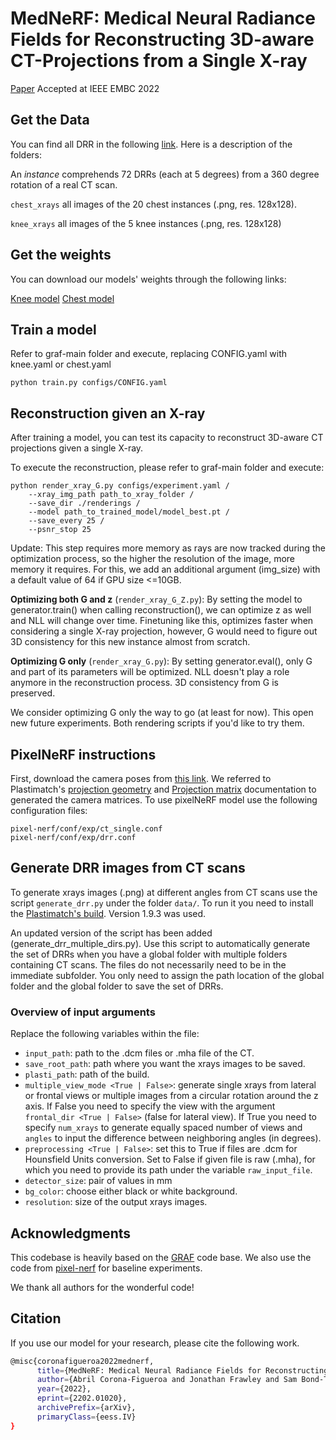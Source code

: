 # MedNeRF: Medical Neural Radiance Fields for Reconstructing 3D-aware CT-Projections from a Single X-ray

[Paper](https://arxiv.org/abs/2202.01020)
Accepted at IEEE EMBC 2022


## Get the Data
You can find all DRR in the following [link](https://drive.google.com/file/d/1_EJX3LnRMG5uXEhZ63C2eYoY4hjwmipP/view?usp=sharing). Here is a description of the folders:

An <em>instance</em> comprehends 72 DRRs (each at 5 degrees) from a 360 degree rotation of a real CT scan.


`chest_xrays` all images of the 20 chest instances (.png, res. 128x128).

`knee_xrays` all images of the 5 knee instances (.png, res. 128x128)

## Get the weights
You can download our models' weights through the following links:

[Knee model](https://drive.google.com/file/d/17cznfl6OSV4p2rzjKJXRJ_cmOM7z2tiP/view?usp=sharing)
[Chest model](https://drive.google.com/file/d/13NpwA3TiogPHYBeuvI5QapfghdPio3SF/view?usp=sharing)

## Train a model
Refer to graf-main folder and execute, replacing CONFIG.yaml with knee.yaml or chest.yaml
```
python train.py configs/CONFIG.yaml
```

## Reconstruction given an X-ray
After training a model, you can test its capacity to reconstruct 3D-aware CT projections given a single X-ray. 

To execute the reconstruction, please refer to graf-main folder and execute:
```
python render_xray_G.py configs/experiment.yaml /
    --xray_img_path path_to_xray_folder /
    --save_dir ./renderings /
    --model path_to_trained_model/model_best.pt /
    --save_every 25 /
    --psnr_stop 25 
```
Update: This step requires more memory as rays are now tracked during the optimization process, so the higher the resolution of the image, more memory it requires. For this, we add an additional argument (img_size) with a default value of 64 if GPU size <=10GB.

**Optimizing both G and z** (`render_xray_G_Z.py`): By setting the model to generator.train() when calling reconstruction(), we can optimize z as well and NLL will change over time. Finetuning like this, optimizes faster when considering a single X-ray projection, however, G would need to figure out 3D consistency for this new instance almost from scratch.

**Optimizing G only** (`render_xray_G.py`): By setting generator.eval(), only G and part of its parameters will be optimized. NLL doesn't play a role anymore in the reconstruction process. 3D consistency from G is preserved.

We consider optimizing G only the way to go (at least for now). This open new future experiments. Both rendering scripts if you'd like to try them. 

## PixelNeRF instructions
First, download the camera poses from [this link](https://drive.google.com/file/d/1xasjb7Q2nROiwDDeUVHrC6GjIEAm0HRs/view?usp=sharing). We referred to Plastimatch's [projection geometry](http://plastimatch.org/proj_geometry_15.html) and [Projection matrix](http://plastimatch.org/proj_mat_file_format.html) documentation to generated the camera matrices. To use pixelNeRF model use the following configuration files:

```
pixel-nerf/conf/exp/ct_single.conf
pixel-nerf/conf/exp/drr.conf
```

## Generate DRR images from CT scans
To generate xrays images (.png) at different angles from CT scans use the script `generate_drr.py` under the folder `data/`. To run it you need to install the [Plastimatch's build](http://plastimatch.org/). Version 1.9.3 was used.

An updated version of the script has been added (generate_drr_multiple_dirs.py). Use this script to automatically generate the set of DRRs when you have a global folder with multiple folders containing CT scans. The files do not necessarily need to be in the immediate subfolder. You only need to assign the path location of the global folder and the global folder to save the set of DRRs.

### Overview of input arguments
Replace the following variables within the file:

- `input_path`: path to the .dcm files or .mha file of the CT.
- `save_root_path`: path where you want the xrays images to be saved. 
- `plasti_path`: path of the build. 
- `multiple_view_mode <True | False>`: generate single xrays from lateral or frontal views or multiple images from a circular rotation around the z axis.
    If False you need to specify the view with the argument `frontal_dir <True | False>` (false for lateral view).
    If True you need to specify `num_xrays` to generate equally spaced number of views and `angles` to input the difference between neighboring angles (in  degrees).
- `preprocessing <True | False>`: set this to True if files are .dcm for Hounsfield Units conversion. Set to False if given file is raw (.mha), for which       you need to provide its path under the variable `raw_input_file`.
- `detector_size`: pair of values in mm
- `bg_color`: choose either black or white background.
- `resolution`: size of the output xrays images.

## Acknowledgments

This codebase is heavily based on the [GRAF](https://github.com/autonomousvision/graf) code base. We also use the code from [pixel-nerf](https://github.com/sxyu/pixel-nerf) for baseline experiments.

We thank all authors for the wonderful code!

## Citation
If you use our model for your research, please cite the following work.

```bash
@misc{coronafigueroa2022mednerf,
      title={MedNeRF: Medical Neural Radiance Fields for Reconstructing 3D-aware CT-Projections from a Single X-ray}, 
      author={Abril Corona-Figueroa and Jonathan Frawley and Sam Bond-Taylor and Sarath Bethapudi and Hubert P. H. Shum and Chris G. Willcocks},
      year={2022},
      eprint={2202.01020},
      archivePrefix={arXiv},
      primaryClass={eess.IV}
}
```
